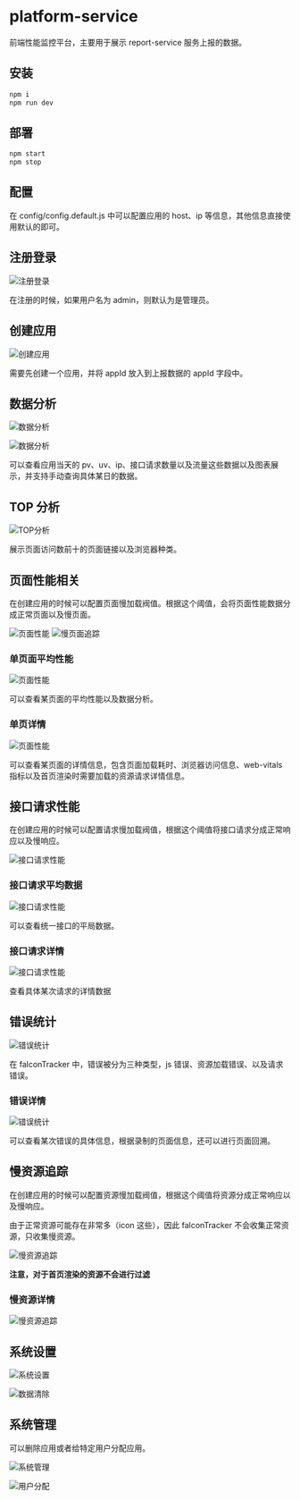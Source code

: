 # platform-service

前端性能监控平台，主要用于展示 report-service 服务上报的数据。

## 安装

```bash
npm i
npm run dev
```

## 部署

```bash
npm start
npm stop
```

## 配置

在 config/config.default.js 中可以配置应用的 host、ip 等信息，其他信息直接使用默认的即可。

## 注册登录

![注册登录](./images/注册登录.png)

在注册的时候，如果用户名为 admin，则默认为是管理员。

## 创建应用

![创建应用](./images/创建应用.png)

需要先创建一个应用，并将 appId 放入到上报数据的 appId 字段中。

## 数据分析

![数据分析](./images/数据分析-1.png)

![数据分析](./images/数据分析-2.png)

可以查看应用当天的 pv、uv、ip、接口请求数量以及流量这些数据以及图表展示，并支持手动查询具体某日的数据。

## TOP 分析

![TOP分析](./images/top分析.png)

展示页面访问数前十的页面链接以及浏览器种类。

## 页面性能相关

在创建应用的时候可以配置页面慢加载阀值。根据这个阈值，会将页面性能数据分成正常页面以及慢页面。

![页面性能](./images/页面性能-1.png)
![慢页面追踪](./images/慢资源追踪-1.png)

### 单页面平均性能


![页面性能](./images/页面性能-2.png)

可以查看某页面的平均性能以及数据分析。

### 单页详情

![页面性能](./images/页面性能-3.png)

可以查看某页面的详情信息，包含页面加载耗时、浏览器访问信息、web-vitals 指标以及首页渲染时需要加载的资源请求详情信息。

## 接口请求性能

在创建应用的时候可以配置请求慢加载阀值，根据这个阈值将接口请求分成正常响应以及慢响应。

![接口请求性能](./images/接口请求性能-1.png)

### 接口请求平均数据

![接口请求性能](./images/接口请求性能-2.png)

可以查看统一接口的平局数据。

### 接口请求详情

![接口请求性能](./images/接口请求性能-3.png)

查看具体某次请求的详情数据

## 错误统计

![错误统计](./images/错误统计-1.png)

在 falconTracker 中，错误被分为三种类型，js 错误、资源加载错误、以及请求错误。

### 错误详情

![错误统计](./images/错误统计-2.png)

可以查看某次错误的具体信息，根据录制的页面信息，还可以进行页面回溯。

## 慢资源追踪

在创建应用的时候可以配置资源慢加载阀值，根据这个阈值将资源分成正常响应以及慢响应。

由于正常资源可能存在非常多（icon 这些），因此 falconTracker 不会收集正常资源，只收集慢资源。

![慢资源追踪](./images/慢资源追踪-1.png)

**注意，对于首页渲染的资源不会进行过滤**


### 慢资源详情

![慢资源追踪](./images/慢资源追踪-2.png)

## 系统设置

![系统设置](./images/系统设置.png)

![数据清除](./images/数据清除.png)

## 系统管理

可以删除应用或者给特定用户分配应用。

![系统管理](./images/系统管理.png)

![用户分配](./images/用户分配.png)